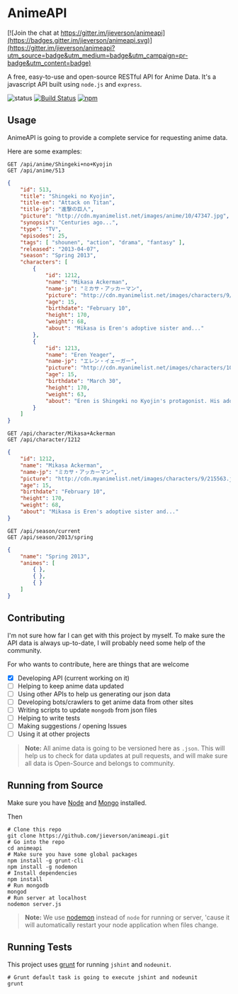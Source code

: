# AnimeAPI

[![Join the chat at https://gitter.im/jieverson/animeapi](https://badges.gitter.im/jieverson/animeapi.svg)](https://gitter.im/jieverson/animeapi?utm_source=badge&utm_medium=badge&utm_campaign=pr-badge&utm_content=badge)

A free, easy-to-use and open-source RESTful API for Anime Data. 
It's a javascript API built using `node.js` and `express`.

![status](https://img.shields.io/badge/status-early%20development-red.svg)
[![Build Status](https://travis-ci.org/jieverson/animeapi.svg?branch=master)](https://travis-ci.org/jieverson/animeapi)
[![npm](https://img.shields.io/npm/l/express.svg?maxAge=2592000)](./LICENSE)

## Usage

AnimeAPI is going to provide a complete service for requesting anime data.

Here are some examples:

```
GET /api/anime/Shingeki+no+Kyojin
GET /api/anime/513
```

```json
{
    "id": 513,
    "title": "Shingeki no Kyojin",
    "title-en": "Attack on Titan",
    "title-jp": "進撃の巨人",
    "picture": "http://cdn.myanimelist.net/images/anime/10/47347.jpg",
    "synopsis": "Centuries ago...",
    "type": "TV",
    "episodes": 25,
    "tags": [ "shounen", "action", "drama", "fantasy" ],
    "released": "2013-04-07",
    "season": "Spring 2013", 
    "characters": [
        {
            "id": 1212,
            "name": "Mikasa Ackerman",
            "name-jp": "ミカサ・アッカーマン",
            "picture": "http://cdn.myanimelist.net/images/characters/9/215563.jpg",
            "age": 15,
            "birthdate": "February 10",
            "height": 170,
            "weight": 68,
            "about": "Mikasa is Eren's adoptive sister and..."
        },
        {
            "id": 1213,
            "name": "Eren Yeager",
            "name-jp": "エレン・イェーガー",
            "picture": "http://cdn.myanimelist.net/images/characters/10/216895.jpg",
            "age": 15,
            "birthdate": "March 30",
            "height": 170,
            "weight": 63,
            "about": "Eren is Shingeki no Kyojin's protagonist. His adoptive sister..."
        }
    ]
}
```

```
GET /api/character/Mikasa+Ackerman
GET /api/character/1212
```

```json
{
    "id": 1212,
    "name": "Mikasa Ackerman",
    "name-jp": "ミカサ・アッカーマン",
    "picture": "http://cdn.myanimelist.net/images/characters/9/215563.jpg",
    "age": 15,
    "birthdate": "February 10",
    "height": 170,
    "weight": 68,
    "about": "Mikasa is Eren's adoptive sister and..."
}
```

```
GET /api/season/current
GET /api/season/2013/spring
```

```json
{
    "name": "Spring 2013",
    "animes": [
        { },
        { },
        { }
    ]
}
```

## Contributing

I'm not sure how far I can get with this project by myself. 
To make sure the API data is always up-to-date, I will probably need some help of the community.

For who wants to contribute, here are things that are welcome

- [X] Developing API (current working on it)
- [ ] Helping to keep anime data updated
- [ ] Using other APIs to help us generating our json data
- [ ] Developing bots/crawlers to get anime data from other sites
- [ ] Writing scripts to update `mongodb` from json files
- [ ] Helping to write tests
- [ ] Making suggestions / opening Issues
- [ ] Using it at other projects

>**Note:** All anime data is going to be versioned here as `.json`. This will help us to check for data updates at pull requests, and will make sure all data is Open-Source and belongs to community.

## Running from Source

Make sure you have [Node](https://nodejs.org/en/) and [Mongo](https://www.mongodb.org/) installed.

Then

```shell
# Clone this repo
git clone https://github.com/jieverson/animeapi.git
# Go into the repo
cd animeapi
# Make sure you have some global packages
npm install -g grunt-cli
npm install -g nodemon
# Install dependencies
npm install
# Run mongodb
mongod
# Run server at localhost
nodemon server.js
```

>**Note:** We use [nodemon](https://github.com/remy/nodemon) instead of `node` for running or server, 'cause it will automatically restart your node application when files change.

## Running Tests

This project uses [grunt](http://gruntjs.com/) for running `jshint` and `nodeunit`.

```shell
# Grunt default task is going to execute jshint and nodeunit
grunt
```
